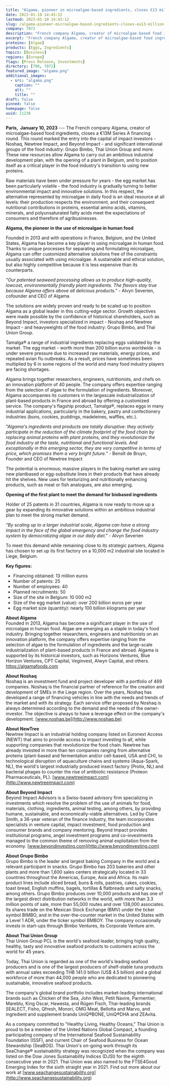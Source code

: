 ```yaml
---
title: "Algama, pioneer in microalgae-based ingredients, closes €13 million financing round to boost egg replacement"
date: 2023-01-10 14:43:12
lastmod: 2023-01-10 14:43:12
slug: /algama-pioneer-microalgae-based-ingredients-closes-eu13-million-financing-round-boost-egg
company: 7072
description: "French company Algama, creator of microalgae-based food ingredients, closes a €13M Series A financing round."
excerpt: "French company Algama, creator of microalgae-based food ingredients, closes a €13M Series A financing round."
proteins: [Algae]
products: [Eggs, Ingredients]
topics: [Business]
regions: [Europe]
flags: [Press Release, Investments]
directory: [706, 7072]
featured_image: "algama.png"
additional_images:
  - src: "algama.png"
    caption: ""
    alt: ""
    title: ""
draft: false
pinned: false
homepage: false
uuid: 11238
---
```

**Paris,  January 10, 2023** --- The French company Algama, creator of
microalgae-based food ingredients, closes a €13M Series A financing
round. This round marked the entry into the capital of impact
investors - Noshaq, Newtree Impact, and Beyond Impact - and significant
international groups of the food industry: Grupo Bimbo, Thai Union Group
and more. These new resources allow Algama to carry out an ambitious
industrial development plan, with the opening of a plant in Belgium, and
to position itself as a critical player in the food industry\'s
transition to using new proteins.

Raw materials have been under pressure for years - the egg market has
been particularly volatile - the food industry is gradually turning to
better environmental impact and innovative solutions. In this respect,
the alternative represented by microalgae in daily food is an ideal
resource at all levels: their production respects the environment, and
their consequent nutritional contributions in proteins, essential amino
acids, vitamins, minerals, and polyunsaturated fatty acids meet the
expectations of consumers and therefore of agribusinesses.

**Algama, the pioneer in the use of microalgae in human food**

Founded in 2013 and with operations in France, Belgium, and the United
States, Algama has become a key player in using microalgae in human
food. Thanks to unique processes for separating and formulating
microalgae, Algama can offer customized alternative solutions free of
the constraints usually associated with using microalgae. A sustainable
and ethical solution, but also highly competitive because it is less
expensive than its counterparts.

*\"Our patented seaweed processing allows us to produce high-quality,
lowcost, environmentally friendly plant ingredients. The flavors stay
true because Algama offers above all delicious products.\"* - Alvyn
Severien, cofounder and CEO of Algama

The solutions are widely proven and ready to be scaled up to position
Algama as a global leader in this cutting-edge sector. Growth objectives
were made possible by the confidence of historical shareholders, such as
Beyond Impact, investors specialized in impact - Noshaq and Newtree
Impact - and heavyweights of the food industry: Grupo Bimbo, and Thai
Union Group.

Tamalga® a range of industrial ingredients replacing eggs validated by
the market. The egg market - worth more than 200 billion euros
worldwide - is under severe pressure due to increased raw materials,
energy prices, and repeated avian flu outbreaks. As a result, prices
have sometimes been multiplied by 6 in some regions of the world and
many food industry players are facing shortages.

Algama brings together researchers, engineers, nutritionists, and chefs
on an innovation platform of 40 people. The company offers expertise
ranging from the selection of algae to the formulation of ingredients.
Moreover, Algama accompanies its customers in the largescale
industrialization of plant-based products in France and abroad by
offering a customized service. The company\'s flagship product,
Tamalga®, replaces eggs in many industrial applications, particularly in
the bakery, pastry and confectionery industries (buns, cookies,
puddings, madeleines, waffles, etc.).

*\"Algama\'s ingredients and products are totally disruptive: they
actively participate in the reduction of the climate footprint of the
food chain by replacing animal proteins with plant proteins, and they
revolutionize the food industry at the taste, nutritional and functional
levels. And exceptionally in this emerging sector, they are very
competitive in terms of price, which promises them a very bright
future.\"* - Benoît de Bruyn, Founder and CEO of Newtree Impact

The potential is enormous; massive players in the baking market are
using new plantbased or egg-substitute lines in their products that have
already hit the shelves. New uses for texturizing and nutritionally
enhancing products, such as meat or fish analogues, are also emerging.

**Opening of the first plant to meet the demand for biobased
ingredients**

Holder of 25 patents in 31 countries, Algama is now ready to move up a
gear by expanding its innovative solutions within an ambitious
industrial plan to meet the strong market demand.

*\"By scaling up to a larger industrial scale, Algama can have a strong
impact in the face of the global emergency and change the food industry
system by democratizing algae in our daily diet.\"* - Alvyn Severien

To meet this demand while remaining close to its strategic partners,
Algama has chosen to set up its first factory on a 10,000 m2 industrial
site located in Liege, Belgium.

**Key figures:**

-   Financing obtained: 13 million euros
-   Number of patents: 25
-   Number of employees: 40
-   Planned recruitments: 50
-   Size of the site in Belgium: 10 000 m2
-   Size of the egg market (value): over 200 billion euros per year
-   Egg market size (quantity): nearly 100 billion kilograms per year

**About Algama**\
Founded in 2013, Algama has become a significant player in the use of
microalgae in human food. Algae are emerging as a staple in today\'s
food industry. Bringing together researchers, engineers and
nutritionists on an innovation platform, the company offers expertise
ranging from the selection of algae to the formulation of ingredients
and the large-scale industrialization of plant-based products in France
and abroad. Algama is supported by its historical investors, such as
Horizons Ventures, Blue Horizon Ventures, CPT Capital, Veginvest, Alwyn
Capital, and others. <https://algamafoods.com>

**About Noshaq**\
Noshaq is an investment fund and project developer with a portfolio of
469 companies. Noshaq is the financial partner of reference for the
creation and development of SMEs in the Liege region. Over the years,
Noshaq has developed a range of financing vehicles in line with the
needs and trends of the market and with its strategy. Each service offer
proposed by Noshaq is always determined according to the demand and the
needs of the owner-investor. The objective is always to have a leverage
effect on the company\'s development.
[www.noshaq.be](http://www.noshaq.be)

**About NewTree**\
Newtree Impact is an industrial holding company listed on Euronext
Access (NEWT) that aims to provide access to impact investing to all,
while supporting companies that revolutionize the food chain. Newtree
has already invested in more than ten companies ranging from alternative
proteins (plant-based and fermentation and/or cell-based, USA and CH),
to technological disruption of aquaculture chains and systems
(Aqua-Spark, NL), the world\'s largest industrially produced insect
factory (Protix, NL) and bacterial phages to counter the rise of
antibiotic resistance (Proteon Pharmaceuticals, PL).
[www.newtreeimpact.com](http://www.newtreeimpact.com)

**About Beyond Impact**\
Beyond Impact Advisors is a Swiss-based advisory firm specializing in
investments which resolve the problem of the use of animals for food,
materials, clothing, ingredients, animal testing, among others, by
providing humane, sustainable, and economically-viable alternatives. Led
by Claire Smith, a 36-year veteran of the finance industry, the team
incorporates specialists in venture capital, impact investment, food
production and consumer brands and company mentoring. Beyond Impact
provides institutional programs, angel investment programs and
co-investments managed to the common theme of removing animal
exploitation from the economy.
[www.beyondinvesting.com](http://www.beyondinvesting.com)

**About Grupo Bimbo**\
Grupo Bimbo is the leader and largest baking Company in the world and a
relevant participant in snacks. Grupo Bimbo has 203 bakeries and other
plants and more than 1,600 sales centers strategically located in 33
countries throughout the Americas, Europe, Asia and Africa. Its main
product lines include sliced bread, buns & rolls, pastries, cakes,
cookies, toast bread, English muffins, bagels, tortillas & flatbreads
and salty snacks, among others. Grupo Bimbo produces over 10,000
products and has one of the largest direct distribution networks in the
world, with more than 3.3 million points of sale, more than 55,000
routes and over 138,000 associates. Its shares trade on the Mexican
Stock Exchange (BMV) under the ticker symbol BIMBO, and in the
over-the-counter market in the United States with a Level 1 ADR, under
the ticker symbol BMBOY. The company occasionally invests in start-ups
through Bimbo Ventures, its Corporate Venture arm.

**About Thai Union Group**\
Thai Union Group PCL is the world\'s seafood leader, bringing high
quality, healthy, tasty and innovative seafood products to customers
across the world for 45 years.

Today, Thai Union is regarded as one of the world\'s leading seafood
producers and is one of the largest producers of shelf-stable tuna
products with annual sales exceeding THB 141.0 billion (US\$ 4.5
billion) and a global workforce of more than 44,000 people who are
dedicated to pioneering sustainable, innovative seafood products.

The company's global brand portfolio includes market-leading
international brands such as Chicken of the Sea, John West, Petit
Navire, Parmentier, Mareblu, King Oscar, Hawesta, and Rügen Fisch,
Thai-leading brands SEALECT, Fisho, Qfresh, Monori, OMG Meat, Bellotta
and Marvo, and ingredient and supplement brands UniQ®BONE, UniQ®DHA and
ZEAvita.

As a company committed to "Healthy Living, Healthy Oceans," Thai Union
is proud to be a member of the United Nations Global Compact, a founding
participating company of the International Seafood Sustainability
Foundation (ISSF), and current Chair of Seafood Business for Ocean
Stewardship (SeaBOS). Thai Union\'s on-going work through its SeaChange®
sustainability strategy was recognized when the company was listed on
the Dow Jones Sustainability Indices (DJSI) for the eighth consecutive
year in 2021. Thai Union was also named to the FTSE4Good Emerging Index
for the sixth straight year in 2021. Find out more about our work at
[www.seachangesustainability.org](http://www.seachangesustainability.org)
